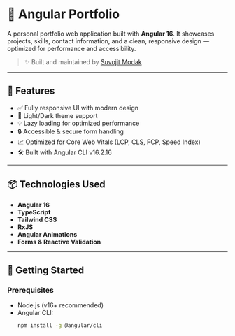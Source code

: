 # 🧩 Angular Portfolio

A personal portfolio web application built with **Angular 16**. It showcases projects, skills, contact information, and a clean, responsive design — optimized for performance and accessibility.

> ✨ Built and maintained by [Suvojit Modak](https://github.com/SuvojitDev)

---

## 🚀 Features

- ✅ Fully responsive UI with modern design
- 🌙 Light/Dark theme support
- 💡 Lazy loading for optimized performance
- 🔒 Accessible & secure form handling
- 📈 Optimized for Core Web Vitals (LCP, CLS, FCP, Speed Index)
- 🛠️ Built with Angular CLI v16.2.16

---

## 📦 Technologies Used

- **Angular 16**
- **TypeScript**
- **Tailwind CSS**
- **RxJS**
- **Angular Animations**
- **Forms & Reactive Validation**

---

## 🧪 Getting Started

### Prerequisites

- Node.js (v16+ recommended)
- Angular CLI:  
  ```bash
  npm install -g @angular/cli